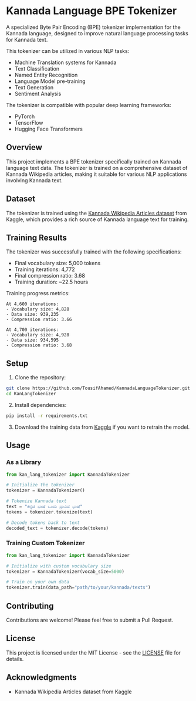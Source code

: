 # Kannada Language BPE Tokenizer

A specialized Byte Pair Encoding (BPE) tokenizer implementation for the Kannada language, designed to improve natural language processing tasks for Kannada text.

This tokenizer can be utilized in various NLP tasks:
- Machine Translation systems for Kannada
- Text Classification
- Named Entity Recognition
- Language Model pre-training
- Text Generation
- Sentiment Analysis

The tokenizer is compatible with popular deep learning frameworks:
- PyTorch
- TensorFlow
- Hugging Face Transformers

## Overview

This project implements a BPE tokenizer specifically trained on Kannada language text data. The tokenizer is trained on a comprehensive dataset of Kannada Wikipedia articles, making it suitable for various NLP applications involving Kannada text.

## Dataset

The tokenizer is trained using the [Kannada Wikipedia Articles dataset](https://www.kaggle.com/datasets/disisbig/kannada-wikipedia-articles/data) from Kaggle, which provides a rich source of Kannada language text for training.

## Training Results

The tokenizer was successfully trained with the following specifications:

- Final vocabulary size: 5,000 tokens
- Training iterations: 4,772
- Final compression ratio: 3.68
- Training duration: ~22.5 hours

Training progress metrics:
```
At 4,600 iterations:
- Vocabulary size: 4,828
- Data size: 939,235
- Compression ratio: 3.66

At 4,700 iterations:
- Vocabulary size: 4,928
- Data size: 934,595
- Compression ratio: 3.68
```

## Setup

1. Clone the repository:
```bash
git clone https://github.com/TousifAhamed/KannadaLanguageTokenizer.git
cd KanLangTokenizer
```

2. Install dependencies:
```bash
pip install -r requirements.txt
```

3. Download the training data from [Kaggle](https://www.kaggle.com/datasets/disisbig/kannada-wikipedia-articles/data) if you want to retrain the model.

## Usage

### As a Library

```python
from kan_lang_tokenizer import KannadaTokenizer

# Initialize the tokenizer
tokenizer = KannadaTokenizer()

# Tokenize Kannada text
text = "ಕನ್ನಡ ಭಾಷೆ ಒಂದು ದ್ರಾವಿಡ ಭಾಷೆ"
tokens = tokenizer.tokenize(text)

# Decode tokens back to text
decoded_text = tokenizer.decode(tokens)
```

### Training Custom Tokenizer

```python
from kan_lang_tokenizer import KannadaTokenizer

# Initialize with custom vocabulary size
tokenizer = KannadaTokenizer(vocab_size=5000)

# Train on your own data
tokenizer.train(data_path="path/to/your/kannada/texts")
```

## Contributing

Contributions are welcome! Please feel free to submit a Pull Request.

## License

This project is licensed under the MIT License - see the [LICENSE](LICENSE) file for details.

## Acknowledgments

- Kannada Wikipedia Articles dataset from Kaggle

